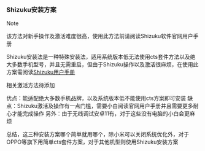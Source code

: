 ### Shizuku安装方案

> [!NOTE]
> 该方法对新手操作及激活难度很高，使用此方法前请阅读Shizuku软件官网用户手册


Shizuku安装法是一种特殊安装法，适用系统版本低无法使用cts套件方法以及绝大多数手机型号，并且无需重启，但由于Shizuku操作以及激活很麻烦，在使用此方案需阅读[Shizuku用户手册](https://shizuku.rikka.app/zh-hans/guide/setup/)

相关激活方法待添加


优点：能适配绝大多数手机品牌，以及系统版本低不能使用cts方案即可安装
缺点：Shizuku激活及操作有一点门槛，需要小白阅读官网用户手册并且需要更多耐心才能完成操作
另外：由于无线调试安卓11有，对于这些没有电脑的小白会更麻烦






总结，这三种安装方案哪个简单就用哪个，除小米可以关闭系统优化外，对于OPPO等旗下用简单cts套件方案，对于其他机型则使用Shizuku安装方案
